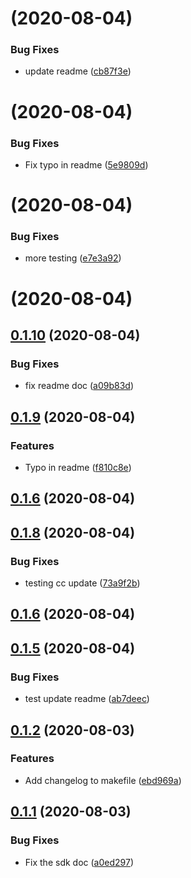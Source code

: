 # [](https://gitswarm.f5net.com/f5aas/f5cs-sdk/compare/v0.1.12...v) (2020-08-04)


### Bug Fixes

* update readme ([cb87f3e](https://gitswarm.f5net.com/f5aas/f5cs-sdk/commits/cb87f3e015da96ae41b5239b2dcb6577b11868bc))



# [](https://gitswarm.f5net.com/f5aas/f5cs-sdk/compare/v0.1.11...v) (2020-08-04)


### Bug Fixes

* Fix typo in readme ([5e9809d](https://gitswarm.f5net.com/f5aas/f5cs-sdk/commits/5e9809dd69a4235c659e6f53748d33fd227c8718))



# [](https://gitswarm.f5net.com/f5aas/f5cs-sdk/compare/v0.1.10...v) (2020-08-04)


### Bug Fixes

* more testing ([e7e3a92](https://gitswarm.f5net.com/f5aas/f5cs-sdk/commits/e7e3a927c44698b587fdc7d8f1562b6d6faab89d))



# [](https://gitswarm.f5net.com/f5aas/f5cs-sdk/compare/v0.1.10...v) (2020-08-04)



## [0.1.10](https://gitswarm.f5net.com/f5aas/f5cs-sdk/compare/v0.1.9...v0.1.10) (2020-08-04)


### Bug Fixes

* fix readme doc ([a09b83d](https://gitswarm.f5net.com/f5aas/f5cs-sdk/commits/a09b83dbd652cb60009f2a47baa3812fbeff51fd))



## [0.1.9](https://gitswarm.f5net.com/f5aas/f5cs-sdk/compare/v0.1.8...v0.1.9) (2020-08-04)


### Features

* Typo in readme ([f810c8e](https://gitswarm.f5net.com/f5aas/f5cs-sdk/commits/f810c8e8d281e7277898a51f41de97c6d0f72200))



## [0.1.6](https://gitswarm.f5net.com/f5aas/f5cs-sdk/compare/v0.1.5...v0.1.6) (2020-08-04)



## [0.1.8](https://gitswarm.f5net.com/f5aas/f5cs-sdk/compare/v0.1.6...v0.1.8) (2020-08-04)


### Bug Fixes

* testing cc update ([73a9f2b](https://gitswarm.f5net.com/f5aas/f5cs-sdk/commits/73a9f2b8a3fc6e6199b80cdf241a5f4eb8f2e186))



## [0.1.6](https://gitswarm.f5net.com/f5aas/f5cs-sdk/compare/v0.1.5...v0.1.6) (2020-08-04)



## [0.1.5](https://gitswarm.f5net.com/f5aas/f5cs-sdk/compare/v0.1.3...v0.1.5) (2020-08-04)


### Bug Fixes

* test update readme ([ab7deec](https://gitswarm.f5net.com/f5aas/f5cs-sdk/commits/ab7deec9f6afac16c1ef78050095ee307eada73a))



## [0.1.2](https://gitswarm.f5net.com/f5aas/f5cs-sdk/compare/v0.1.1...v0.1.2) (2020-08-03)


### Features

* Add changelog to makefile ([ebd969a](https://gitswarm.f5net.com/f5aas/f5cs-sdk/commits/ebd969aaef4b58f10eeddbc8360c94fa529bfa75))



## [0.1.1](https://gitswarm.f5net.com/f5aas/f5cs-sdk/compare/a0ed297f06b885564b78940b78bbc965e8d7dd74...v0.1.1) (2020-08-03)


### Bug Fixes

* Fix the sdk doc ([a0ed297](https://gitswarm.f5net.com/f5aas/f5cs-sdk/commits/a0ed297f06b885564b78940b78bbc965e8d7dd74))



